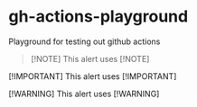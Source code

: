 # gh-actions-playground
Playground for testing out github actions

> [!NOTE] This alert uses [!NOTE]

[!IMPORTANT] This alert uses [!IMPORTANT]

[!WARNING] This alert uses [!WARNING]
